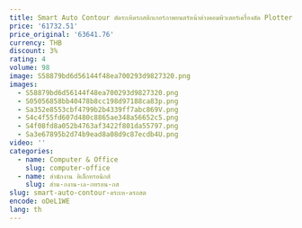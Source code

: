 ```yaml
---
title: Smart Auto Contour ตัดระเหิดรถสติกเกอร์ภาพยนตร์หน้าต่างคอมพิวเตอร์เครื่องตัด Plotter M1600 เครื่องตัดไวนิลสําหรับ PPF
price: '61732.51'
price_original: '63641.76'
currency: THB
discount: 3%
rating: 4
volume: 98
image: S58879bd6d56144f48ea700293d9827320.png
images:
  - S58879bd6d56144f48ea700293d9827320.png
  - S05056858bb40478b8cc198d97188ca83p.png
  - Sa352e8553cbf4799b2b4339ff7abc869V.png
  - S4c4f55fd607d480c8865ae348a56652c5.png
  - S4f08fd8a052b4763af3422f801da55797.png
  - Sa3e67895b2d74b9ead8a08d9c87ecdb4U.png
video: ''
categories:
  - name: Computer & Office
    slug: computer-office
  - name: สำนักงาน อิเล็กทรอนิกส์
    slug: สำน-กงาน-เล-กทรอน-กส
slug: smart-auto-contour-ดระเห-ดรถสต
encode: oDeL1WE
lang: th
---
```

  